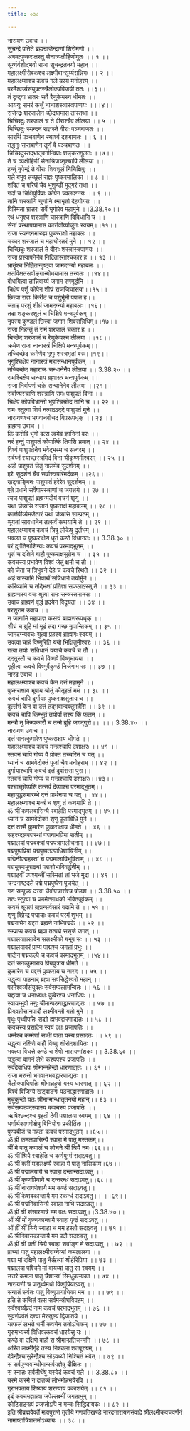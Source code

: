 ```yaml
---
title: ०३८

---
```

नारायण उवाच ।।  
सुचन्द्रे पतिते ब्रह्मन्राजेन्द्राणां शिरोमणौ ।।  
अगमत्पुष्कराक्षस्तु सेनात्र्यक्षौहिणीयुतः ।। १ ।।  
सूर्य्यवंशोद्भवो राजा सुचन्द्रतनयो महान् ।।  
महालक्ष्मीसेवकश्च लक्ष्मीवान्सूर्य्यसन्निभः ।। २ ।।  
महालक्ष्म्याश्च कवचं गले यस्य मनोहरम् ।।  
परमैश्वर्य्यसंयुक्तस्त्रैलोक्यविजयी ततः ।।३।।  
तं दृष्ट्वा भ्रातरः सर्वे रैणुकेयस्य धीमतः ।।  
आययुः समरं कर्त्तुं नानाशस्त्रास्त्रपाणयः ।।।४।।  
राजेन्द्रः शरजालेन च्छेदयामास तांस्तथा ।।  
चिच्छिदुः शरजालं च ते वीराश्चैव लीलया ।। ५ ।।  
चिच्छिदुः स्यन्दनं राज्ञस्ते वीराः पञ्चबाणतः ।।  
सारथिं पञ्चबाणेन रथाश्वं दशबाणतः ।। ६ ।।  
तद्धनुः सप्तबाणेन तूर्णं वै पञ्चबाणतः ।।  
चिच्छिदुस्तद्भ्रातृवर्गान्विप्राः शङ्करशूलतः ।।७।।  
ते च त्र्यक्षौहिणीं सेनान्निजघ्नुश्चापि लीलया ।।  
हन्तुं नृपेन्द्रं ते वीराः शिवशूलं निचिक्षिपुः ।।  
गले बभूव तच्छूलं राज्ञः पुष्करमालिका ।। ८ ।।  
शक्तिं च परिघं चैव भुशुण्डीं मुद्गरं तथा ।।  
गदां च चिक्षिपुर्विप्राः कोपेन ज्वलदग्नयः ।। ९ ।।  
तानि शस्त्राणि चूर्णानि क्ष्माभृतो देहयोगतः ।।  
विस्मिता भ्रातरः सर्वे भृगोरेव महामुने ।।3.38.१०।।  
रथं धनुश्च शस्त्राणि चास्त्राणि विविधानि च ।।  
सेनां प्रस्थापयामास कार्त्तवीर्य्यार्जुनः स्वयम्।।११।।  
राजा स्यन्दनमारुह्य पुष्कराक्षो महाबलः ।।  
चकार शरजालं च महाघोरतरं मुने ।। १२ ।।  
चिच्छिदुः शरजालं ते वीराः शस्त्रास्त्रपाणयः ।।  
राजा प्रस्वापनेनैव निद्रितांस्तांश्चकार ह ।। १३ ।।  
भ्रातॄंश्च निद्रितान्दृष्ट्वा जामदग्न्यो महाबलः ।।  
क्षतविक्षतसर्वाङ्गान्बोधयामास तत्त्वतः ।।१४।।  
बोधयित्वा तान्निवार्य्य जगाम रणमूर्द्धनि ।।  
चिक्षेप पर्शुं कोपेन शीघ्रं राजजिघांसया।।१५।।  
छित्त्वा राज्ञः किरीटं च पर्शुर्भूमौ पपात ह।।  
जग्राह परशुं शीघ्रं जामदग्न्यो महाबलः।।१६।।  
तदा शङ्करशूलं च चिक्षिपे मन्त्रपूर्वकम् ।।  
नृपस्य कुण्डलं छित्त्वा जगाम शिवसन्निधिम्।।१७।।  
राजा निहन्तुं तं रामं शरजालं चकार ह ।।  
चिच्छेद शरजालं च रेणुकेयश्च लीलया ।।१८।।  
क्रमेण राजा नानास्त्रं चिक्षिपे मन्त्रपूर्वकम्।।  
तच्चिच्छेद क्रमेणैव भृगुः शस्त्रभृतां वरः।।१९।।  
भृगुश्चिक्षेप नानास्त्रं महासन्धानपूर्वकम् ।।  
तच्चिच्छेद महाराजः सन्धानेनैव लीलया ।। 3.38.२० ।।  
रामश्चिक्षेप सन्धाय ब्रह्मास्त्रं मन्त्रपूर्वकम् ।।  
राजा निर्वापणं चक्रे सन्धानेनैव लीलया ।।२१।।  
सर्वाण्यस्त्राणि शस्त्राणि रामः पाशुपतं विना ।।  
चिक्षेप कोपविभ्रान्तो भूपश्चिच्छेद तानि च ।। २२ ।।  
रामः स्तुत्वा शिवं नत्वाऽऽददे पाशुपतं मुने ।।  
नारायणश्च भगवानवोचद् विप्ररूपधृक् ।। २३ ।।  
ब्राह्मण उवाच ।।  
किं करोषि भृगो वत्स त्वमेवं ज्ञानिनां वरः ।।  
नरं हन्तुं पाशुपतं कोपात्किं क्षिपसि भ्रमात् ।। २४ ।।  
विश्वं पाशुपतेनैव भवेद्भस्म च सत्वरम् ।।  
सर्वघ्नं स्याच्छस्त्रमिदं विना श्रीकृष्णमीश्वरम् ।। २५ ।।  
अहो पाशुपतं जेतुं नालमेव सुदर्शनम् ।।  
हरेः सुदर्शनं चैव सर्वास्त्रपरिमर्दकम् ।।२६।।  
खट्वाङ्गिनः पाशुपातं हरेरेव सुदर्शनम् ।।  
एते प्रधाने सर्वेषामस्त्राणां च जगत्त्रये ।। २७ ।।  
त्यज पाशुपतं ब्रह्मन्मदीयं वचनं शृणु ।।  
यथा जेष्यसि राजानं पुष्कराक्षं महाबलम् ।। २८ ।।  
कार्त्तवीर्य्यमजेतारं यथा जेष्यसि साम्प्रतम् ।।  
श्रूयतां सावधानेन तत्सर्वं कथयामि ते ।। २९ ।।  
महालक्ष्म्याश्च कवचं त्रिषु लोकेषु दुर्लभम् ।।  
भक्त्या च पुष्कराक्षेण धृतं कण्ठे विधानतः ।। 3.38.३० ।।  
परं दुर्गतिनाशिन्याः कवचं परमाद्भुतम् ।।  
धृतं च दक्षिणे बाहौ पुष्कराक्षसुतेन च ।। ३१ ।।  
कवचस्य प्रभावेण विश्वं जेतुं क्षमौ च तौ ।।  
को जेता च त्रिभुवने देहे च कवचे स्थिते ।। ३२ ।।  
अहं यास्यामि भिक्षार्थं सन्निधाने तयोर्मुने ।।  
करिष्यामि च तद्भिक्षां प्रतिज्ञा सफलाऽस्तु ते ।। ३३ ।।  
ब्राह्मणस्य वचः श्रुत्वा रामः सन्त्रस्तमानसः ।।  
उवाच ब्राह्मणं वृद्धं हृदयेन विदूयता ।। ३४ ।।  
परशुराम उवाच ।।  
न जानामि महाप्राज्ञ कस्त्वं ब्राह्मणरूपधृक् ।।  
शीघ्रं च ब्रूहि मां मूढं तदा गच्छ नृपान्तिकम् ।। ३५ ।।  
जामदग्न्यवचः श्रुत्वा प्रहस्य ब्राह्मणः स्वयम् ।।  
उक्त्वा चाहं विष्णुरिति ययौ भिक्षितुमीश्वरः ।। ३६ ।।  
गत्वा तयोः सन्निधानं ययाचे कवचे च तौ ।।  
ददतुस्तौ च कवचे विष्णवे विष्णुमायया ।।  
गृहीत्वा कवचे विष्णुर्वैकुण्ठं निर्जगाम सः ।। ३७ ।।  
नारद उवाच ।।  
महालक्ष्म्याश्च कवचं केन दत्तं महामुने ।।  
पुष्कराक्षाय भूपाय श्रोतुं कौतूहलं मम ।। ३८ ।।  
कवचं चापि दुर्गायाः पुष्कराक्षसुताय च ।।  
दुर्ल्लभं केन वा दत्तं तद्भवान्वक्तुमर्हसि ।। ३९ ।।  
कवचं चापि किम्भूतं तयोर्वा तस्य किं फलम् ।।  
मन्त्रौ तु किम्प्रकारौ च तन्मे ब्रूहि जगद्गुरो।। ।।। 3.38.४० ।।  
नारायण उवाच ।।  
दत्तं सनत्कुमारेण पुष्कराक्षाय धीमते ।।  
महालक्ष्म्याश्च कवचं मन्त्रश्चापि दशाक्षरः ।। ४१ ।।  
स्तवनं चापि गोप्यं वै प्रोक्तं तच्चरितं च यत् ।।  
ध्यानं च सामवेदोक्तं पूजां चैव मनोहराम् ।। ४२ ।।  
दुर्गायाश्चापि कवचं दत्तं दुर्वाससा पुरा।।  
स्तवनं चापि गोप्यं च मन्त्रश्चापि दशाक्षरः।।४३।।  
पश्चाच्छ्रोष्यसि तत्सर्वं देव्याश्च परमाद्भुतम्।।  
महायुद्धसमारम्भे दत्तं प्रार्थनया च यत् ।।४४।।  
महालक्ष्म्याश्च मन्त्रं च शृणु तं कथयामि ते ।।  
ॐ श्रीं कमलवासिन्यै स्वाहेति परमाद्भुतम् ।। ४५।।  
ध्यानं च सामवेदोक्तं शृणु पूजाविधिं मुने ।।  
दत्तं तस्मै कुमारेण पुष्कराक्षाय धीमते ।। ४६ ।।  
सहस्रदलपद्मस्थां पद्मनाभप्रियां सतीम् ।।  
पद्मालयां पद्मवक्त्रां पद्मपत्राभलोचनाम् ।। ४७।।  
पद्मपुष्पप्रियां पद्मपुष्पतल्पाधिशायिनीम् ।।  
पद्मिनीपद्महस्तां च पद्ममालाविभूषिताम् ।। ४८ ।।  
पद्मभूषणभूषाढ्यां पद्मशोभाविवर्द्धनीम् ।।  
पद्माटवीं प्रपश्यन्तीं सस्मितां तां भजे मुदा ।। ४९ ।।  
चन्दनाष्टदले पद्मे पद्मपुष्पेण पूजयेत् ।।  
गणं सम्पूज्य दत्त्वा चैवोपचारांश्च षोडश ।। 3.38.५० ।।  
ततः स्तुत्वा च प्रणमेत्साधको भक्तिपूर्वकम् ।।  
कवचं श्रूयतां ब्रह्मन्सर्वसारं वदामि ते ।। ५१ ।।  
शृणु विप्रेन्द्र पद्मायाः कवचं परमं शुभम् ।।  
पद्मनाभेन यद्दत्तं ब्रह्मणे नाभिपद्मके ।। ५२ ।।  
सम्प्राप्य कवचं ब्रह्मा तत्पद्मे ससृजे जगत् ।।  
पद्मालयाप्रसादेन सलक्ष्मीको बभूव सः ।। ५३ ।।  
पद्मालयावरं प्राप्य पाद्मश्च जगतां प्रभुः ।।  
पाद्येन पद्मकल्पे च कवचं परमाद्भुतम् ।।५४।।  
दत्तं सनत्कुमाराय प्रियपुत्राय धीमते ।।  
कुमारेण च यद्दत्तं पुष्कराय च नारद ।। ५५ ।।  
यद्धृत्वा पाठनाद् ब्रह्मा सवसिद्धेश्वरो महान् ।।  
परमैश्वर्य्यसंयुक्तः सर्वसम्पत्समन्वितः ।। ५६ ।।  
यद्दत्वा च धनाध्यक्षः कुबेरश्च धनाधिपः ।।  
स्वायम्भुवो मनुः श्रीमान्पठनाद्धारणाद्यतः ।। ५७ ।।  
प्रियव्रतोत्तानपादौ लक्ष्मीवन्तौ यतो मुने ।।  
पृथुः पृथ्वीपतिः सद्यो ह्यभवद्वारणाद्यतः ।। ५८ ।।  
कवचस्य प्रसादेन स्वयं दक्षः प्रजापतिः ।।  
धर्म्मश्च कर्म्मणां साक्षी पाता यस्य प्रसादतः ।। ५९ ।।  
यद्धृत्वा दक्षिणे बाहौ विष्णुः क्षीरोदशायितः ।।  
भक्त्या विधत्ते कण्ठे च शेषो नारायणांशकः ।। 3.38.६० ।।  
यद्धृत्वा वामनं लेभे कश्यपश्च प्रजापतिः ।।  
सर्वदेवाधिपः श्रीमान्महेन्द्रो धारणाद्यतः ।। ६१ ।।  
राजा मरुत्तो भगवानभवद्धारणाद्यतः ।।  
त्रैलोक्याधिपतिः श्रीमान्नहुषो यस्य धारणात् ।। ६२ ।।  
विश्वं विजिग्ये खट्वाङ्गः पठनाद्धारणाद्यतः ।।  
मुचुकुन्दो यतः श्रीमान्मान्धातृतनयो महान्।। ६३ ।।  
सर्वसम्पत्पदस्यास्य कवचस्य प्रजापतिः ।।  
ऋषिश्छन्दश्च बृहती देवी पद्मालया स्वयम् ।। ६४ ।।  
धर्मार्थकाममोक्षेषु विनियोगः प्रकीर्तितः ।।  
पुण्यबीजं च महतां कवचं परमाद्भुतम् ।।६५।।  
ॐ ह्रीं कमलवासिन्यै स्वाहा मे पातु मस्तकम्।।  
श्रीं मे पातु कपालं च लोचने श्रीं श्रियै नमः।६६।।।  
ॐ श्रीं श्रियै स्वाहेति च कर्णयुग्मं सदाऽवतु।।  
ॐ श्रीं क्लीं महालक्ष्म्यै स्वाहा मे पातु नासिकाम।६७।।  
ॐ श्रीं पद्मालयायै च स्वाहा दन्तान्सदाऽवतु ।।  
ॐ श्रीं कृष्णप्रियायै च दन्तरन्ध्रं सदाऽवतु।।६८।।  
ॐ श्रीं नारायणेशायै मम कण्ठं सदाऽवतु।।  
ॐ श्रीं केशवकान्तायै मम स्कन्धं सदाऽवतु।। ।।६९।।  
ॐ श्रीं पद्मनिवासिन्यै स्वाहा नाभिं सदाऽवतु।।  
ॐ ह्रीं श्रीं संसारमात्रे मम वक्षः सदाऽवतु।।3.38.७०।।  
ओं श्रीं मों कृष्णकान्तायै स्वाहा पृष्ठं सदाऽवतु ।।  
ओं ह्रीं श्रीं श्रियै स्वाहा च मम हस्तौ सदाऽवतु ।। ७१ ।।  
ॐ श्रीनिवासकान्तायै मम पदौ सदाऽवतु ।।  
ॐ ह्रीं श्रीं क्लीं श्रियै स्वाहा सर्वाङ्गं मे सदाऽवतु ।। ७२ ।।  
प्राच्यां पातु महालक्ष्मीराग्नेय्यां कमलालया ।।  
पद्मा मां दक्षिणे पातु नैर्ऋत्यां श्रीर्हरिप्रिया ।। ७३ ।।  
पद्मालया पश्चिमे मां वायव्यां पातु सा स्वयम् ।।  
उत्तरे कमला पातु चैशान्यां सिन्धुकन्यका ।। ७४ ।।  
नारायणी च पातूर्ध्वमधो विष्णुप्रियाऽवतु ।।  
सन्ततं सर्वतः पातु विष्णुप्राणाधिका मम ।। ।। ७९ ।।  
इति ते कथितं वत्स सर्वमन्त्रौघविग्रहम् ।।  
सर्वैश्वर्य्यप्रदं नाम कवचं परमाद्भुतम् ।। ७६ ।।  
सुवर्णपर्वतं दत्त्वा मेरुतुल्यं द्विजातये ।।  
यत्फलं लभते धर्मी कवचेन ततोऽधिकम् ।। ७७ ।।  
गुरुमभ्यर्च्य विधिवत्कवचं धारयेत्तु यः ।।  
कण्ठे वा दक्षिणे बाहौ स श्रीमान्प्रतिजन्मनि ।। ७८ ।।  
अस्ति लक्ष्मीर्गृहे तस्य निश्चला शतपूरुषम् ।।  
देवेन्द्रैश्चासुरेन्द्रैश्च सोऽवध्यो निश्चितं भवेत् ।। ७९ ।।  
स सर्वपुण्यवान्धीमान्सर्वयज्ञेषु दीक्षितः ।।  
स स्नातः सर्वतीर्थेषु यस्येदं कवचं गले ।। 3.38.८० ।।  
यस्मै कस्मै न दातव्यं लोभमोहभयैरपि ।।  
गुरुभक्ताय शिष्याय शरण्याय प्रकाशयेत् ।। ८१ ।।  
इदं कवचमज्ञात्वा जपेल्लक्ष्मीं जगत्प्रभुम् ।।  
कोटिसङ्ख्यं प्रजप्तोऽपि न मन्त्रः सिद्धिदायकः ।। ८२ ।।  
इति श्रीब्रह्मवैवर्ते महापुराणे तृतीये गणपतिखण्डे नारदनारायणसंवादे श्रीलक्ष्मीकवचवर्णनं नामाष्टात्रिंशत्तमोऽध्यायः ।। ३८ ।।